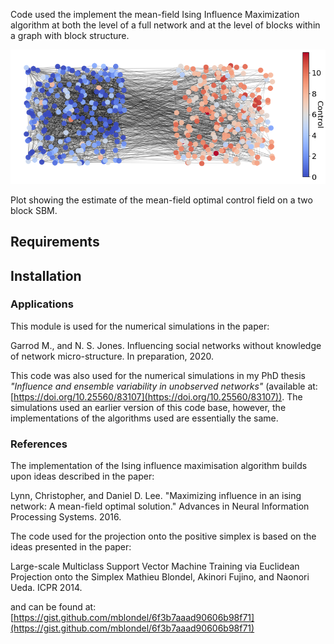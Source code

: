 
Code used the implement the mean-field Ising Influence Maximization algorithm at both the level of a full network and at the level of blocks within a graph with block structure.

![](https://github.com/MGarrod1/ising_block_level_influence/blob/master/example/full_control_on_graph.png)

Plot showing the estimate of the mean-field optimal control field on a two block SBM.

## Requirements

## Installation

### Applications

This module is used for the numerical simulations in the paper:

Garrod M., and N. S. Jones. Influencing social networks without knowledge of
network micro-structure. In preparation, 2020.

This code was also used for the numerical simulations in my PhD thesis *"Influence and ensemble variability in unobserved networks"* (available at: [https://doi.org/10.25560/83107](https://doi.org/10.25560/83107)). The simulations used an earlier version of this code base, however, the implementations of the algorithms used are essentially the same.

### References

The implementation of the Ising influence maximisation algorithm builds upon ideas described in the paper: 

Lynn, Christopher, and Daniel D. Lee. "Maximizing influence in an ising network: A mean-field optimal solution." Advances in Neural Information Processing Systems. 2016. 

The code used for the projection onto the positive simplex is based on the ideas presented in the paper:

Large-scale Multiclass Support Vector Machine Training via Euclidean Projection onto the Simplex
Mathieu Blondel, Akinori Fujino, and Naonori Ueda.
ICPR 2014.

and can be found at: [https://gist.github.com/mblondel/6f3b7aaad90606b98f71](https://gist.github.com/mblondel/6f3b7aaad90606b98f71)


